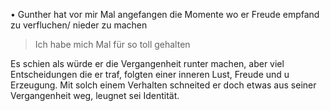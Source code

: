 • Gunther hat vor mir Mal angefangen die Momente wo er Freude empfand zu verfluchen/ nieder zu machen 
> Ich habe mich Mal für so toll gehalten 

Es schien als würde er die Vergangenheit runter machen, aber viel Entscheidungen die er traf, folgten einer inneren Lust, Freude und u Erzeugung.
Mit solch einem Verhalten schneited er doch etwas aus seiner Vergangenheit weg, leugnet sei Identität. 